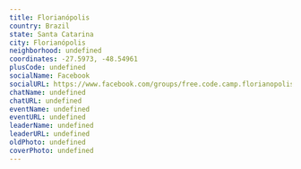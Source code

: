 ```yaml
---
title: Florianópolis
country: Brazil
state: Santa Catarina
city: Florianópolis
neighborhood: undefined
coordinates: -27.5973, -48.54961
plusCode: undefined
socialName: Facebook
socialURL: https://www.facebook.com/groups/free.code.camp.florianopolis
chatName: undefined
chatURL: undefined
eventName: undefined
eventURL: undefined
leaderName: undefined
leaderURL: undefined
oldPhoto: undefined
coverPhoto: undefined
---
```

